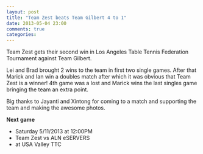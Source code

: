 ```yaml
---
layout: post
title: "Team Zest beats Team Gilbert 4 to 1"
date: 2013-05-04 23:00
comments: true
categories: 
---
```

Team Zest gets their second win in Los Angeles Table Tennis Federation Tournament against Team Gilbert.

Lei and Brad brought 2 wins to the team in first two single games. After that Marick and Ian win a doubles match after which it was obvious that Team Zest is a winner! 4th game was a lost and Marick wins the last singles game bringing the team an extra point.

Big thanks to Jayanti and Xintong for coming to a match and supporting the team and making the awesome photos.

**Next** **game**

 - Saturday 5/11/2013 at 12:00PM
 - Team Zest vs ALN eSERVERS
 - at USA Valley TTC
